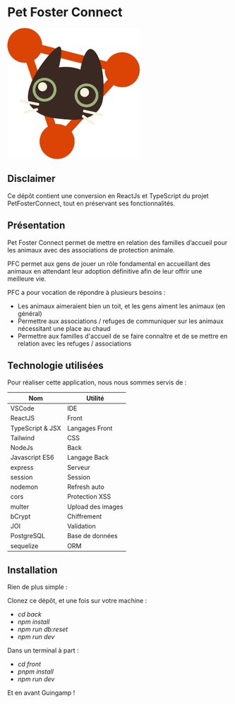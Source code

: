 # Pet Foster Connect

<img src="./front/public/icons/logo.svg" alt="Logo de PetFosterConnect" width="300"/>

## Disclaimer

Ce dépôt contient une conversion en ReactJs et TypeScript du projet PetFosterConnect, tout en préservant ses fonctionnalités.

## Présentation

Pet Foster Connect permet de mettre en relation des familles d’accueil pour les animaux avec des associations de protection animale.

PFC permet aux gens de jouer un rôle fondamental en accueillant des animaux en attendant leur adoption définitive afin de leur offrir une meilleure vie.

PFC a pour vocation de répondre à plusieurs besoins :

- Les animaux aimeraient bien un toit, et les gens aiment les animaux (en général)
- Permettre aux associations / refuges de communiquer sur les animaux nécessitant une place au chaud
- Permettre aux familles d'accueil de se faire connaître et de se mettre en relation avec les refuges / associations

## Technologie utilisées

Pour réaliser cette application, nous nous sommes servis de :

|   **Nom**      |     **Utilité**   |
| -------------- | ----------------- |
| VSCode | IDE |
| ReactJS | Front |
| TypeScript & JSX | Langages Front |
| Tailwind | CSS |
| NodeJs | Back |
| Javascript ES6 | Langage Back |
| express | Serveur |
| session | Session |
| nodemon | Refresh auto |
| cors | Protection XSS |
| multer | Upload des images |
| bCrypt | Chiffrement |
| JOI | Validation |
| PostgreSQL | Base de données |
| sequelize | ORM |

## Installation

Rien de plus simple :

Clonez ce dépôt, et une fois sur votre machine :

- *cd back*
- *npm install*
- *npm run db:reset*
- *npm run dev*

Dans un terminal à part :

- *cd front*
- *pnpm install*
- *npm run dev*

Et en avant Guingamp !
